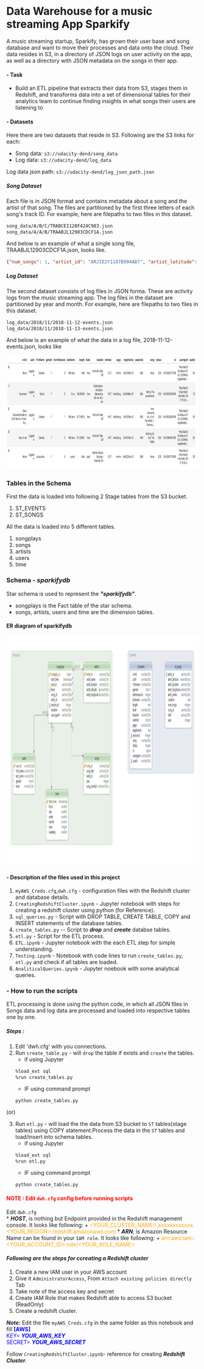# Data Warehouse for a music streaming App Sparkify

A music streaming startup, Sparkify, has grown their user base and song database and want to move their processes and data onto the cloud. Their data resides in S3, in a directory of JSON logs on user activity on the app, as well as a directory with JSON metadata on the songs in their app.

#### - Task
- Build an ETL pipeline that extracts their data from S3, stages them in Redshift, and transforms data into a set of dimensional tables for their analytics team to continue finding insights in what songs their users are listening to


#### - Datasets

Here there are two datasets that reside in S3. Following are the S3 links for each:

 * Song data: `s3://udacity-dend/song_data`
 * Log data: `s3://udacity-dend/log_data`

Log data json path: `s3://udacity-dend/log_json_path.json`

##### Song Dataset
Each file is in JSON format and contains metadata about a song and the artist of that song. The files are partitioned by the first three letters of each song's track ID. For example, here are filepaths to two files in this dataset.

```rust,ignore
song_data/A/B/C/TRABCEI128F424C983.json
song_data/A/A/B/TRAABJL12903CDCF1A.json
```

And below is an example of what a single song file, TRAABJL12903CDCF1A.json, looks like.

```json
{"num_songs": 1, "artist_id": "ARJIE2Y1187B994AB7", "artist_latitude": null, "artist_longitude": null, "artist_location": "", "artist_name": "Line Renaud", "song_id": "SOUPIRU12A6D4FA1E1", "title": "Der Kleine Dompfaff", "duration": 152.92036, "year": 0}
```


##### Log Dataset
The second dataset consists of log files in JSON forma. These are activity logs from the music streaming app.
The log files in the dataset are partitioned by year and month. For example, here are filepaths to two files in this dataset.

```rust,ignore
log_data/2018/11/2018-11-12-events.json
log_data/2018/11/2018-11-13-events.json
```
And below is an example of what the data in a log file, 2018-11-12-events.json, looks like

<img src="images/log-data.png" width="900" height="300">


### Tables in the Schema
First the data is loaded into following 2 Stage tables from the S3 bucket.
1. ST_EVENTS
2. ST_SONGS

All the data is loaded into 5 different tables.
1. songplays
2. songs
3. artists
4. users
5. time

### Schema - ***sparkifydb***
Star schema is used to represent the ***"sparkifydb"***.

- songplays is the Fact table of the star schema.
- songs, artists, users and time are the dimension tables.

#### ER diagram of sparkifydb

<img src="images/sparkifydb_Redshift.png" width="900" height="600">


#### - Description of the files used in this project
1. `myAWS_Creds.cfg`,`dwh.cfg` - configuration files with the Redshift cluster and database details.
2. `CreatingRedshiftCluster.ipynb` - Jupyter notebook with steps for creating a redshift cluster using python (for Reference).
3. `sql_queries.py` - Script with DROP TABLE, CREATE TABLE, COPY and INSERT statements of the database tables.
4. `create_tables.py` -- Script to ***drop*** and ***create*** databse tables.
4. `etl.py` - Script for the ETL process.
5. `ETL.ipynb` - Jupyter notebook with the each ETL step for simple understanding.
6. `Testing.ipynb` - Notebook with code lines to run `create_tables.py`, `etl.py` and check if all tables are loaded.
7. `AnaliticalQueries.ipynb` - Jupyter noebook with some analytical queries.


### - How to run the scripts

ETL processing is done using the python code, in which all JSON files in Songs data and log data are processed and loaded into respective tables one by one.

##### Steps :
1. Edit 'dwh.cfg' with you connections.
2. Run `create_table.py` - will `drop` the table if exists and `create` the tables.
    * if using  Jupyter
    ```script
    %load_ext sql
    %run create_tables.py
    ```
    * IF using command prompt
    ```script
    python create_tables.py
    ```
(or)

3. Run `etl.py` - will load the the data from S3 bucket to `ST` tables(stage tables) using COPY statement.Process the data in the `ST` tables and load/insert into schema tables.
    * if using  Jupyter
    ```rust,ignore
    %load_ext sql
    %run etl.py
    ```
    * IF using command prompt
    ```script
    python create_tables.py
    ```


#### <span style="color:red"> NOTE : Edit `dwh.cfg` config before running scripts</span>
Edit `dwh.cfg`  
    * ***HOST***, is nothing but Endpoint provided in the Redshift management console. It looks like following:
        + <span style= "color:orange">&lt;YOUR_CLUSTER_NAME&gt;.xxxxxxxxxxxx.&lt;YOUR_REGION&gt;.redshift.amazonaws.com</span>
    * ***ARN***, is Amazon Resource Name can be found in your `IAM role`. It looks like following:
         + <span style= "color:orange">arn:aws:iam::&lt;YOUR_ACCOUNT_ID&gt;:role/&lt;YOUR_ROLE_NAME&gt;</span>

#### ***Following are the steps for ccreating a Redshift cluster***</span>
1. Create a new IAM user in your AWS account
2. Give it `AdministratorAccess`, From `Attach existing policies directly` Tab
3. Take note of the access key and secret
4. Create IAM Role that makes Redshift able to access S3 bucket (ReadOnly)
5. Create a redshift cluster.

  ***Note:*** Edit the file `myAWS_Creds.cfg` in the same folder as this notebook and fill
      <span style= "color:blue">
        **[AWS]**<br>
        KEY= ***YOUR_AWS_KEY***<br>
        SECRET= ***YOUR_AWS_SECRET***
        </span>

Follow `CreatingRedshiftCluster.ipynb`- reference for creating ***Redshift Cluster***.
